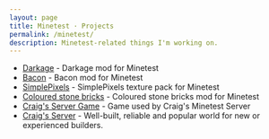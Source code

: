 ```yaml
---
layout: page
title: Minetest · Projects
permalink: /minetest/
description: Minetest-related things I'm working on.
---
```


- [Darkage](/minetest/darkage/) - Darkage mod for Minetest
- [Bacon](/minetest/bacon/) - Bacon mod for Minetest
- [SimplePixels](/minetest/simplepixels/) - SimplePixels texture pack for Minetest
- [Coloured stone bricks](/minetest/colouredstonebricks/) - Coloured stone bricks mod for Minetest
- [Craig's Server Game](/minetest/craig-server_game/) - Game used by Craig's Minetest Server
- [Craig's Server](/minetest/craig-server/) - Well-built, reliable and popular world for new or experienced builders.
